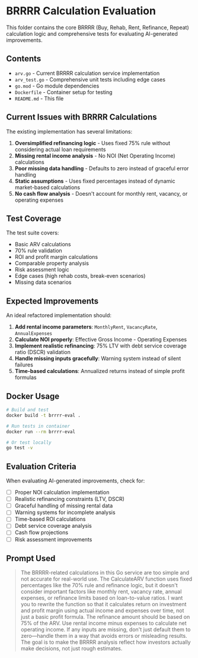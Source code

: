 # BRRRR Calculation Evaluation

This folder contains the core BRRRR (Buy, Rehab, Rent, Refinance, Repeat) calculation logic and comprehensive tests for evaluating AI-generated improvements.

## Contents

- `arv.go` - Current BRRRR calculation service implementation
- `arv_test.go` - Comprehensive unit tests including edge cases
- `go.mod` - Go module dependencies
- `Dockerfile` - Container setup for testing
- `README.md` - This file

## Current Issues with BRRRR Calculations

The existing implementation has several limitations:

1. **Oversimplified refinancing logic** - Uses fixed 75% rule without considering actual loan requirements
2. **Missing rental income analysis** - No NOI (Net Operating Income) calculations
3. **Poor missing data handling** - Defaults to zero instead of graceful error handling
4. **Static assumptions** - Uses fixed percentages instead of dynamic market-based calculations
5. **No cash flow analysis** - Doesn't account for monthly rent, vacancy, or operating expenses

## Test Coverage

The test suite covers:

- Basic ARV calculations
- 70% rule validation
- ROI and profit margin calculations
- Comparable property analysis
- Risk assessment logic
- Edge cases (high rehab costs, break-even scenarios)
- Missing data scenarios

## Expected Improvements

An ideal refactored implementation should:

1. **Add rental income parameters**: `MonthlyRent`, `VacancyRate`, `AnnualExpenses`
2. **Calculate NOI properly**: Effective Gross Income - Operating Expenses
3. **Implement realistic refinancing**: 75% LTV with debt service coverage ratio (DSCR) validation
4. **Handle missing inputs gracefully**: Warning system instead of silent failures
5. **Time-based calculations**: Annualized returns instead of simple profit formulas

## Docker Usage

```bash
# Build and test
docker build -t brrrr-eval .

# Run tests in container
docker run --rm brrrr-eval

# Or test locally
go test -v
```

## Evaluation Criteria

When evaluating AI-generated improvements, check for:

- [ ] Proper NOI calculation implementation
- [ ] Realistic refinancing constraints (LTV, DSCR)
- [ ] Graceful handling of missing rental data
- [ ] Warning systems for incomplete analysis
- [ ] Time-based ROI calculations
- [ ] Debt service coverage analysis
- [ ] Cash flow projections
- [ ] Risk assessment improvements

## Prompt Used

> The BRRRR-related calculations in this Go service are too simple and not accurate for real-world use. The CalculateARV function uses fixed percentages like the 70% rule and refinance logic, but it doesn't consider important factors like monthly rent, vacancy rate, annual expenses, or refinance limits based on loan-to-value ratios. I want you to rewrite the function so that it calculates return on investment and profit margin using actual income and expenses over time, not just a basic profit formula. The refinance amount should be based on 75% of the ARV. Use rental income minus expenses to calculate net operating income. If any inputs are missing, don't just default them to zero—handle them in a way that avoids errors or misleading results. The goal is to make the BRRRR analysis reflect how investors actually make decisions, not just rough estimates.